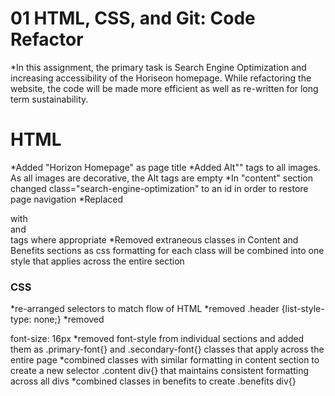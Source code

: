 # 01 HTML, CSS, and Git: Code Refactor

*In this assignment, the primary task is Search Engine Optimization and increasing accessibility of the Horiseon homepage. While refactoring the website, the code will be made more efficient as well as re-written for long term sustainability.

# HTML
*Added "Horizon Homepage" as page title
*Added Alt"" tags to all images. As all images are decorative, the Alt tags are empty
*In "content" section changed class="search-engine-optimization" to an id in order to restore page navigation
*Replaced <div> with <nav> and <section> tags where appropriate
*Removed extraneous classes in Content and Benefits sections as css formatting for each class will be combined into one style that applies across the entire section

# CSS
*re-arranged selectors to match flow of HTML 
*removed .header {list-style-type: none;}
*removed <p> font-size: 16px
*removed font-style from individual sections and added them as .primary-font{} and .secondary-font{} classes that apply across the entire page
*combined classes with similar formatting in content section to create a new selector .content div{} that maintains consistent formatting across all divs 
*combined classes in benefits to create .benefits div{}






